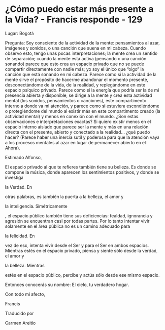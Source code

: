 # ¿Cómo puedo estar más presente a la Vida? - Francis responde - 129

Lugar: Bogotá

Pregunta: Soy consciente de la actividad de la mente: pensamientos al azar, imágenes y sonidos, o una canción que suena en mi cabeza. Cuando observo esto, tengo unas pocas interpretaciones; la mente crea un sentido de separación; cuando la mente está activa (pensando o una canción sonando) parece que esto crea un espacio privado que no se puede compartir directamente con nadie más; yo soy el único que “oigo” la canción que está sonando en mi cabeza. Parece como si la actividad de la mente sirve el propósito de hacerme abandonar el momento presente, desconectándome de la vida, de la realidad, y replegándome en este espacio psíquico privado. Parece como si la energía que podría ser la de mi presencia abierta y disponible, se dirige a la mente y crea esta actividad mental (los sonidos, pensamientos o canciones), este compartimento interno a donde va mi atención, y parece como si estuviera escondiéndome o protegiéndome del mundo al existir más en este compartimento creado (la actividad mental) y menos en conexión con el mundo. ¿Son estas observaciones e interpretaciones exactas? Si quiero existir menos en el espacio interno aislado que parece ser la mente y más en una relación directa con el presente, abierto y conectado a la realidad… ¿qué puedo hacer? (Parece haber una inercia sutil y poderosa para que la atención vaya a los procesos mentales al azar en lugar de permanecer abierto en el Ahora).

Estimado Alfonso,

El espacio privado al que te refieres también tiene su belleza. Es donde se compone la música, donde aparecen los sentimientos positivos, y donde se investiga

la Verdad. En

otras palabras, es también la puerta a la belleza, el amor y

la inteligencia. Simétricamente

, el espacio público también tiene sus deficiencias: fealdad, ignorancia y agresión se encuentran casi por todas partes. Por lo tanto intentar vivir solamente en el área pública no es un camino adecuado para

la felicidad. En

vez de eso, intenta vivir desde el Ser y para el Ser en ambos espacios. Mientras estés en el espacio privado, piensa y siente sólo desde la verdad, el amor y

la belleza. Mientras

estés en el espacio público, percibe y actúa sólo desde ese mismo espacio.

Entonces conocerás su nombre: El cielo, tu verdadero hogar.

Con todo mi afecto,

Francis

Traducido por

Carmen Areitio

